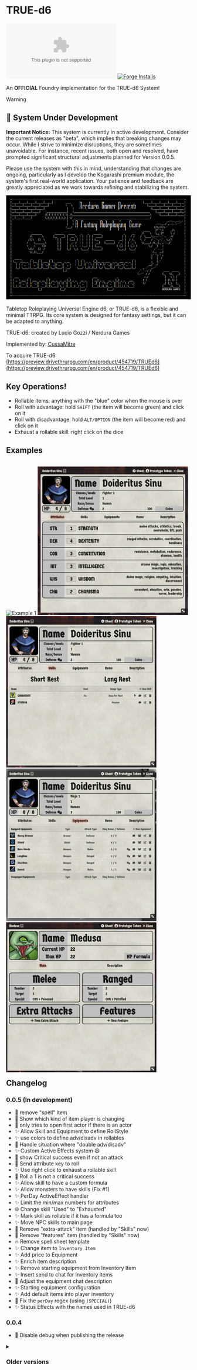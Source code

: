 # TRUE-d6

[![](https://img.shields.io/github/downloads/cussa/fvtt-true-d6/system.zip?style=for-the-badge&logo=github)](#) [![Forge Installs](https://img.shields.io/badge/dynamic/json?label=Forge%20Installs&query=package.installs&suffix=%25&url=https%3A%2F%2Fforge-vtt.com%2Fapi%2Fbazaar%2Fpackage%2Ftrued6&colorB=448d34&style=for-the-badge)](https://forge-vtt.com/bazaar#package=trued6)


An **OFFICIAL** Foundry implementation for the TRUE-d6 System!

> [!WARNING]
> ## 🚧 System Under Development
> 
> **Important Notice:** This system is currently in active development. Consider the current releases as "beta", which implies that breaking changes may occur. While I strive to minimize disruptions, they are sometimes unavoidable. For instance, recent issues, both open and resolved, have prompted significant structural adjustments planned for Version 0.0.5.
> 
> Please use the system with this in mind, understanding that changes are ongoing, particularly as I develop the Kogarashi premium module, the system's first real-world application. Your patience and feedback are greatly appreciated as we work towards refining and stabilizing the system.

![TRUE-d6](assets/banner.png)

Tabletop Roleplaying Universal Engine d6, or TRUE-d6, is a flexible and minimal TTRPG. Its core system is designed for fantasy settings, but it can be adapted to anything.

TRUE-d6: created by Lucio Gozzi / Nerdura Games

Implemented by: [CussaMitre](https://github.com/Cussa)

To acquire TRUE-d6: [https://preview.drivethrurpg.com/en/product/454719/TRUEd6](https://preview.drivethrurpg.com/en/product/454719/TRUEd6)

## Key Operations!

- Rollable items: anything with the "blue" color when the mouse is over
- Roll with advantage: hold `SHIFT` (the item will become green) and click on it
- Roll with disadvantage: hold `ALT/OPTION` (the item will become red) and click on it
- Exhaust a rollable skill: right click on the dice

## Examples

<p style="float: left;">
  <img src="assets/examples/example1.png" alt="Example 1" />
  <img src="assets/examples/example2.png" alt="Example 2" width="410"/>
  <img src="assets/examples/example3.png" alt="Example 3" width="410"/>
  <img src="assets/examples/example5.png" alt="Example 5" width="410"/>
  <img src="assets/examples/example4.png" alt="Example 4" width="410"/>
</p>

## Changelog

### 0.0.5 (In development)
- 🧹 remove "spell" item
- 🚸 Show which kind of item player is changing
- 🐛 only tries to open first actor if there is an actor
- ✨ Allow Skill and Equipment to define RollStyle
- ✨ use colors to define adv/disadv in rollables
- 🐛 Handle situation where "double adv/disadv"
- ✨ Custom Active Effects system 😃
- 🔨 show Critical success even if not an attack
- 🐛 Send attribute key to roll
- ✨ Use right click to exhaust a rollable skill
- 🐛 Roll a 1 is not a critical success
- ✨ Allow skill to have a custom formula
- ✨ Allow monsters to have skills (Fix #1)
- ✨ PerDay ActiveEffect handler
- ✨ Limit the min/max numbers for attributes
- 🌐 Change skill "Used" to "Exhausted"
- ✨ Mark skill as rollable if it has a formula too
- ✨ Move NPC skills to main page
- 🧹 Remove "extra-attack" item (handled by "Skills" now)
- 🧹 Remove "features" item (handled by "Skills" now)
- 🔥 Remove spell sheet template
- ✨ Change item to `Inventory Item`
- ✨ Add price to Equipment
- ✨ Enrich item description
- ✨ Remove starting equipment from Inventory Item
- ✨ Insert send to chat for Inventory items
- 🐛 Adjust the equipment chat description
- ✨ Starting equipment configuration
- ✨ Add default items into player inventory
- 🐛 Fix the `perDay` regex (using `(SPECIAL)`)
- ✨ Status Effects with the names used in TRUE-d6

### 0.0.4
- 🐛 Disable debug when publishing the release

<details>
  <summary>
    <h3>
      Older versions
    </h3>
  </summary>

### 0.0.3
- 🐛 Only use item if there is an item
- 📝 udpate README with examples

### 0.0.2
- 💚 send assets into the zip folder

### 0.0.1
- 🎉 Project initialized

</details>
